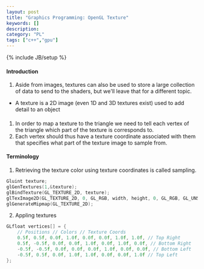 ```yaml
--- 
layout: post 
title: "Graphics Programming: OpenGL Texture" 
keywords: [] 
description: 
category: "PL"
tags: ["c++","gpu"]
--- 
```

{% include JB/setup %}


#### Introduction
1. Aside from images, textures can also be used to store a large collection of data to send to the
   shaders, but we'll leave that for a different topic. 
- A texture is a 2D image (even 1D and 3D textures exist) used to add detail to an object


####
1. In order to map a texture to the triangle we need to tell each vertex of the triangle which part of
the texture is corresponds to.
2. Each vertex should thus have a texture coordinate associated with them that specifies what part
   of the texture image to sample from.


#### Terminology
1. Retrieving the texture color using texture coordinates is called sampling.


```cpp
Gluint texture;
glGenTextures(1,&texture);
glBindTexture(GL_TEXTURE_2D, texture);
glTexImage2D(GL_TEXTURE_2D, 0, GL_RGB, width, height, 0, GL_RGB, GL_UNSIGNED_BYTE, image);
glGenerateMipmap(GL_TEXTURE_2D);
```


2. Appling textures

```cpp
GLfloat vertices[] = {
	// Positions // Colors // Texture Coords
	0.5f, 0.5f, 0.0f, 1.0f, 0.0f, 0.0f, 1.0f, 1.0f, // Top Right
	0.5f, -0.5f, 0.0f, 0.0f, 1.0f, 0.0f, 1.0f, 0.0f, // Bottom Right
	-0.5f, -0.5f, 0.0f, 0.0f, 0.0f, 1.0f, 0.0f, 0.0f, // Bottom Left
	-0.5f, 0.5f, 0.0f, 1.0f, 1.0f, 0.0f, 0.0f, 1.0f // Top Left
};
```
